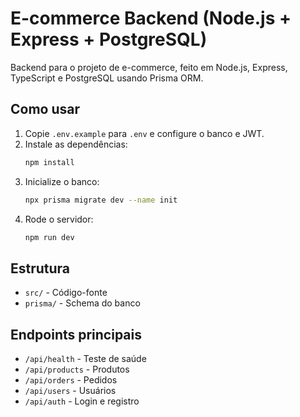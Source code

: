 # E-commerce Backend (Node.js + Express + PostgreSQL)

Backend para o projeto de e-commerce, feito em Node.js, Express, TypeScript e PostgreSQL usando Prisma ORM.

## Como usar

1. Copie `.env.example` para `.env` e configure o banco e JWT.
2. Instale as dependências:
   ```bash
   npm install
   ```
3. Inicialize o banco:
   ```bash
   npx prisma migrate dev --name init
   ```
4. Rode o servidor:
   ```bash
   npm run dev
   ```

## Estrutura
- `src/` - Código-fonte
- `prisma/` - Schema do banco

## Endpoints principais
- `/api/health` - Teste de saúde
- `/api/products` - Produtos
- `/api/orders` - Pedidos
- `/api/users` - Usuários
- `/api/auth` - Login e registro
